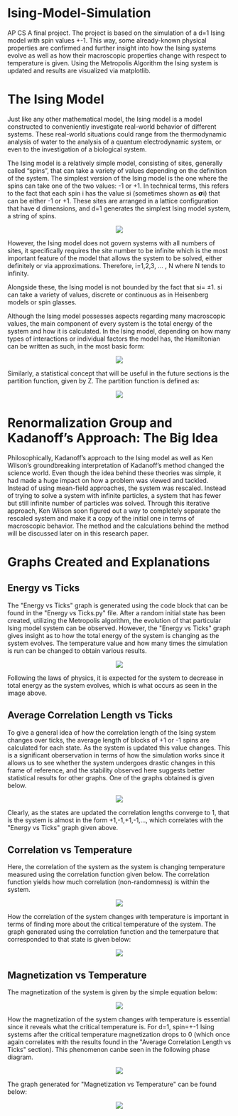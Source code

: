 # Ising-Model-Simulation
AP CS A final project. The project is based on the simulation of a d=1 Ising model with spin values +-1. This way, some already-known physical properties are confirmed and further insight into how the Ising systems evolve as well as how their macroscopic properties change with respect to temperature is given. Using the Metropolis Algorithm the Ising system is updated and results are visualized via matplotlib.

# The Ising Model

Just like any other mathematical model, the Ising model is a model constructed to conveniently investigate real-world behavior of different systems. These real-world situations could range from the thermodynamic analysis of water to the analysis of a quantum electrodynamic system, or even to the investigation of a biological system.

The Ising model is a relatively simple model, consisting of sites, generally called “spins”, that can take a variety of values depending on the definition of the system. The simplest version of the Ising model is the one where the spins can take one of the two values: -1 or +1. In technical terms, this refers to the fact that each spin i has the value si (sometimes shown as 𝞂i) that can be either -1 or +1. These sites are arranged in a lattice configuration that have d dimensions, and d=1 generates the simplest Ising model system, a string of spins.

<p align="center">
  <img src="images/ising%20model.png" />
</p>

However, the Ising model does not govern systems with all numbers of sites, it specifically requires the site number to be infinite which is the most important feature of the model that allows the system to be solved, either definitely or via approximations. Therefore, i=1,2,3, ... , N where N tends to infinity. 

Alongside these, the Ising model is not bounded by the fact that si= ±1. si can take a variety of values, discrete or continuous as in Heisenberg models or spin glasses.

Although the Ising model possesses aspects regarding many macroscopic values, the main component of every system is the total energy of the system and how it is calculated. In the Ising model, depending on how many types of interactions or individual factors the model has, the Hamiltonian can be written as such, in the most basic form:

<p align="center">
  <img src="images/hamiltonian.png" />
</p>


Similarly, a statistical concept that will be useful in the future sections is the partition function, given by Z. The partition function is defined as:

<p align="center">
  <img src="images/partition%20function.png" />
</p>

# Renormalization Group and Kadanoff’s Approach: The Big Idea
Philosophically, Kadanoff’s approach to the Ising model as well as Ken Wilson’s groundbreaking interpretation of Kadanoff’s method changed the science world. Even though the idea behind these theories was simple, it had made a huge impact on how a problem was viewed and tackled. Instead of using mean-field approaches, the system was rescaled. Instead of trying to solve a system with infinite particles, a system that has fewer but still infinite number of particles was solved. Through this iterative approach, Ken Wilson soon figured out a way to completely separate the rescaled system and make it a copy of the initial one in terms of macroscopic behavior. The method and the calculations behind the method will be discussed later on in this research paper.

# Graphs Created and Explanations

## Energy vs Ticks

The "Energy vs Ticks" graph is generated using the code block that can be found in the "Energy vs Ticks.py" file. After a random initial state has been created, utilizing the Metropolis algorithm, the evolution of that particular Ising model system can be observed. However, the "Energy vs Ticks" graph gives insight as to how the total energy of the system is changing as the system evolves. The temperature value and how many times the simulation is run can be changed to obtain various results. 

<p align="center">
  <img src="images/energy%20vs%20ticks%20graph.png" />
</p>

Following the laws of physics, it is expected for the system to decrease in total energy as the system evolves, which is what occurs as seen in the image above.

## Average Correlation Length vs Ticks

To give a general idea of how the correlation length of the Ising system changes over ticks, the average length of blocks of +1 or -1 spins are calculated for each state. As the system is updated this value changes. This is a significant oberservation in terms of how the simulation works since it allows us to see whether the system undergoes drastic changes in this frame of reference, and the stability observed here suggests better statistical results for other graphs. One of the graphs obtained is given below.

<p align="center">
  <img src="images/avg%20corr%20length%20vs%20ticks.png" />
</p>

Clearly, as the states are updated the correlation lengths converge to 1, that is the system is almost in the form +1,-1,+1,-1,..., which correlates with the "Energy vs Ticks" graph given above.

## Correlation vs Temperature

Here, the correlation of the system as the system is changing temperature measured using the correlation function given below. The correlation function yields how much correlation (non-randomness) is within the system.

<p align="center">
  <img src="images/correlation%20function.png" />
</p>

How the correlation of the system changes with temperature is important in terms of finding more about the critical temperature of the system. The graph generated using the correlation function and the temerpature that corresponded to that state is given below:

<p align="center">
  <img src="images/corr%20vs%20temp.png" />
</p>

## Magnetization vs Temperature

The magnetization of the system is given by the simple equation below:

<p align="center">
  <img src="images/magnetization%20equation.png" />
</p>

How the magnetization of the system changes with temperature is essential since it reveals what the critical temperature is. For d=1, spin=+-1 Ising systems after the critical temperature magnetization drops to 0 (which once again correlates with the results found in the "Average Correlation Length vs Ticks" section). This phenomenon canbe seen in the following phase diagram.

<p align="center">
  <img src="images/mag%20vs%20t%20%20phase%20diagram.png" />
</p>

The graph generated for "Magnetization vs Temperature" can be found below:

<p align="center">
  <img src="images/magnetization%20vs%20temp.png" />
</p>

